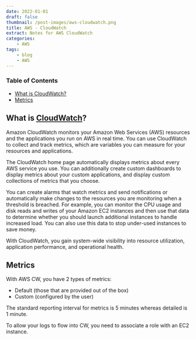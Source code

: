 ```yaml
---
date: 2022-01-01
draft: false
thumbnail: /post-images/aws-cloudwatch.png
title: AWS - CloudWatch
extract: Notes for AWS CloudWatch
categories:
    - AWS
tags:
    - blog
    - AWS
--- 
```



### Table of Contents

- [What is CloudWatch?](#what-is-cloudwatch)
- [Metrics](#metrics)



## What is [CloudWatch](https://docs.aws.amazon.com/AmazonCloudWatch/latest/monitoring/WhatIsCloudWatch.html)?
Amazon CloudWatch monitors your Amazon Web Services (AWS) resources and the applications you run on AWS in real time. You can use CloudWatch to collect and track metrics, which are variables you can measure for your resources and applications.

The CloudWatch home page automatically displays metrics about every AWS service you use. You can additionally create custom dashboards to display metrics about your custom applications, and display custom collections of metrics that you choose.

You can create alarms that watch metrics and send notifications or automatically make changes to the resources you are monitoring when a threshold is breached. For example, you can monitor the CPU usage and disk reads and writes of your Amazon EC2 instances and then use that data to determine whether you should launch additional instances to handle increased load. You can also use this data to stop under-used instances to save money.

With CloudWatch, you gain system-wide visibility into resource utilization, application performance, and operational health.

## Metrics

With AWS CW, you have 2 types of metrics:
- Default (those that are provided out of the box)
- Custom (configured by the user)

The standard reporting interval for metrics is 5 minutes whereas detailed is 1 minute. 

To allow your logs to flow into CW, you need to associate a role with an EC2 instance.